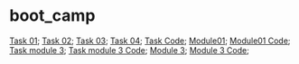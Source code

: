 # boot_camp
[Task 01](https://umberban.github.io/boot_camp/1day/task_01);
[Task 02](https://umberban.github.io/boot_camp/1day/task_02);
[Task 03](https://umberban.github.io/boot_camp/1day/task_03);
[Task 04](https://umberban.github.io/boot_camp/1day/task_04);
[Task Code](https://github.com/Umberban/boot_camp/tree/master/1day);
[Module01](https://umberban.github.io/boot_camp/html-css/module_1-2/module1.html);
[Module01 Code](https://github.com/Umberban/boot_camp/tree/master/html-css/module_1-2);
[Task module 3](https://umberban.github.io/boot_camp/day03/Task_module3);
[Task module 3 Code](https://github.com/Umberban/boot_camp/tree/master/day03);
[Module 3](https://umberban.github.io/boot_camp/html-css/module_3);
[Module 3 Code](https://github.com/Umberban/boot_camp/tree/master/html-css/module_3);
